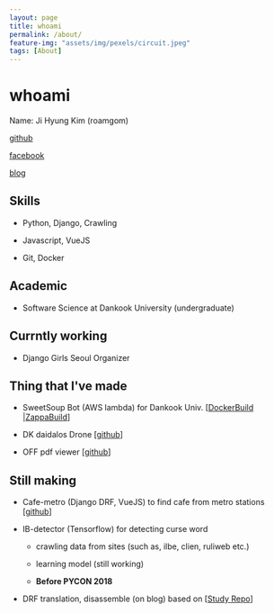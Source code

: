 ```yaml
---
layout: page
title: whoami
permalink: /about/
feature-img: "assets/img/pexels/circuit.jpeg"
tags: [About]
---
```



# whoami

Name: Ji Hyung Kim (roamgom)

[github](https://github.com/roamgom)

[facebook](https://www.facebook.com/roamgom)

[blog](https://roamgom.github.io/)


## Skills

- Python, Django, Crawling

- Javascript, VueJS

- Git, Docker

## Academic

- Software Science at Dankook University (undergraduate)

## Currntly working

- Django Girls Seoul Organizer


## Thing that I've made

- SweetSoup Bot (AWS lambda) for Dankook Univ. [[DockerBuild](https://github.com/roamgom/SweetSoup_Bot)  |[ZappaBuild](https://github.com/roamgom/SweetSoup_Bot_Zappa)]

- DK daidalos Drone [[github](https://github.com/roamgom/DK_daidalos)]

- OFF pdf viewer [[github](https://github.com/roamgom/OFF_pdf)]

## Still making

- Cafe-metro (Django DRF, VueJS) to find cafe from metro stations
[[github](https://github.com/roamgom/cafe_metro)]

- IB-detector (Tensorflow) for detecting curse word

    - crawling data from sites (such as, ilbe, clien, ruliweb etc.)
    
    - learning model (still working)

    - **Before PYCON 2018**

- DRF translation, disassemble (on blog) based on [[Study Repo](https://github.com/django-rest-framework-study)]